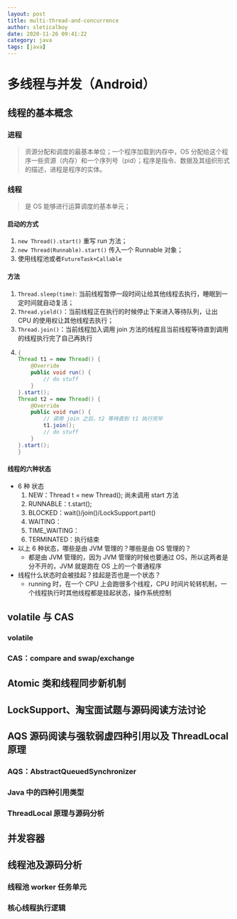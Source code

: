 ```yaml
---
layout: post
title: multi-thread-and-concurrence
author: sleticalboy
date: 2020-11-26 09:41:22
category: java
tags: [java]
---
```


# 多线程与并发（Android）

## 线程的基本概念

### 进程
> 资源分配和调度的最基本单位；一个程序加载到内存中，OS 分配给这个程序一些资源（内存）和一个序列号（pid）；程序是指令、数据及其组织形式的描述，进程是程序的实体。

### 线程
> 是 OS 能够进行运算调度的基本单元；

#### 启动的方式
1. `new Thread().start()` 重写 run 方法；
2. `new Thread(Runnable).start()` 传入一个 Runnable 对象；
3. 使用线程池或者`FutureTask+Callable`

#### 方法
1. `Thread.sleep(time)`: 当前线程暂停一段时间让给其他线程去执行，睡眠到一定时间就自动复活；
2. `Thread.yield()`：当前线程正在执行的时候停止下来进入等待队列，让出 CPU 的使用权让其他线程去执行；
3. `Thread.join()`：当前线程加入调用 join 方法的线程且当前线程等待直到调用的线程执行完了自己再执行
4. ```java
   {
   Thread t1 = new Thread() {
       @Override
       public void run() {
           // do stuff
       }
   }.start();
   Thread t2 = new Thread() {
       @Override
       public void run() {
           // 调用 join 之后，t2 等待直到 t1 执行完毕
           t1.join();
           // do stuff
       }
   }.start();
   }
   ```
   
#### 线程的六种状态
- 6 种 状态
  1. NEW：Thread t = new Thread(); 尚未调用 start 方法
  2. RUNNABLE：t.start();
  3. BLOCKED：wait()/join()/LockSupport.part()
  4. WAITING：
  5. TIME_WAITING：
  6. TERMINATED：执行结束
- 以上 6 种状态，哪些是由 JVM 管理的？哪些是由 OS 管理的？
  - 都是由 JVM 管理的，因为 JVM 管理的时候也要通过 OS，所以这两者是分不开的，JVM 就是跑在 OS 上的一个普通程序
- 线程什么状态时会被挂起？挂起是否也是一个状态？
  - running 时，在一个 CPU 上会跑很多个线程，CPU 时间片轮转机制，一个线程执行时其他线程都是挂起状态，操作系统控制

## volatile 与 CAS

### volatile

### CAS：compare and swap/exchange

## Atomic 类和线程同步新机制

## LockSupport、淘宝面试题与源码阅读方法讨论

## AQS 源码阅读与强软弱虚四种引用以及 ThreadLocal 原理

### AQS：AbstractQueuedSynchronizer

### Java 中的四种引用类型

### ThreadLocal 原理与源码分析

## 并发容器

## 线程池及源码分析

### 线程池 worker 任务单元

### 核心线程执行逻辑
